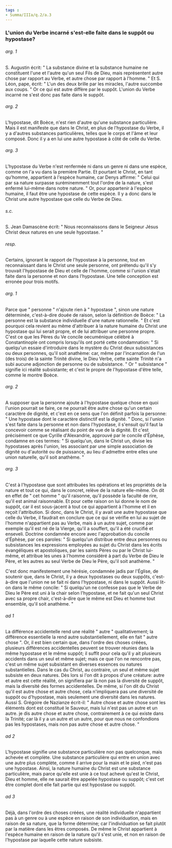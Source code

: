 ```yaml
---
tags : 
- Summa/IIIa/q.2/a.3
---
```


### L'union du Verbe incarné s'est-elle faite dans le suppôt ou hypostase?

###### arg. 1
S. Augustin écrit: " La substance divine et la substance humaine ne constituent l'une et l'autre qu'un seul Fils de Dieu, mais représentent autre chose par rapport au Verbe, et autre chose par rapport à l'homme. " Et S. Léon, pape, écrit: " L'un des deux brille par les miracles, l'autre succombe aux coups. " Or ce qui est autre diffère par le suppôt. L'union du Verbe incarné ne s'est donc pas faite dans le suppôt. 

###### arg. 2
L'hypostase, dit Boèce, n'est rien d'autre qu'une substance particulière. Mais il est manifeste que dans le Christ, en plus de l'hypostase du Verbe, il y a d'autres substances particulières, telles que le corps et l'âme et leur composé. Donc il y a en lui une autre hypostase à côté de celle du Verbe. 

###### arg. 3
L'hypostase du Verbe n'est renfermée ni dans un genre ni dans une espèce, comme on l'a vu dans la première Partie. Et pourtant le Christ, en tant qu'homme, appartient à l'espèce humaine, car Denys affirme: " Celui qui par sa nature surpasse suréminemment tout l'ordre de la nature, s'est enfermé lui-même dans notre nature. " Or, pour appartenir à l'espèce humaine, il faut être une hypostase de cette espèce. Il y a donc dans le Christ une autre hypostase que celle du Verbe de Dieu. 

###### s.c.
S. Jean Damascène écrit: " Nous reconnaissons dans le Seigneur Jésus Christ deux natures en une seule hypostase. " 

###### resp.
Certains, ignorant le rapport de l'hypostase à la personne, tout en reconnaissant dans le Christ une seule personne, ont prétendu qu'il s'y trouvait l'hypostase de Dieu et celle de l'homme, comme si l'union s'était faite dans la personne et non dans l'hypostase. Une telle conception est erronée pour trois motifs. 

###### arg. 1
Parce que " personne " n'ajoute rien à " hypostase ", sinon une nature déterminée, c'est-à-dire douée de raison, selon la définition de Boèce: " La personne est la substance individuelle d'une nature rationnelle. " Et c'est pourquoi cela revient au même d'attribuer à la nature humaine du Christ une hypostase qui lui serait propre, et de lui attribuer une personne propre. C'est ce que les Pères du Ve concile oecuménique célébré à Constantinople ont compris lorsqu'ils ont porté cette condamnation: " Si quelqu'un essaie d'introduire dans le mystère du Christ deux subsistances ou deux personnes, qu'il soit anathème: car, même par l'incarnation de l'un (des trois) de la sainte Trinité divine, le Dieu Verbe, cette sainte Trinité n'a subi aucune adjonction de personne ou de subsistance. " Or " subsistance " signifie ici réalité subsistante; et c'est le propre de l'hypostase d'être telle, comme le montre Boèce. 

###### arg. 2
A supposer que la personne ajoute à l'hypostase quelque chose en quoi l'union pourrait se faire, ce ne pourrait être autre chose qu'un certain caractère de dignité, et c'est en ce sens que l'on définit parfois la personne: " Une hypostase dont le caractère distinctif est la dignité. " Donc, si l'union s'est faite dans la personne et non dans l'hypostase, il s'ensuit qu'il faut la concevoir comme se réalisant du point de vue de la dignité. Et c'est précisément ce que Cyrille d'Alexandrie, approuvé par le concile d'Éphèse, condamne en ces termes: " Si quelqu'un, dans le Christ un, divise les hypostases après l'union, les associant par une simple association de dignité ou d'autorité ou de puissance, au lieu d'admettre entre elles une union naturelle, qu'il soit anathème. " 

###### arg. 3
C'est à l'hypostase que sont attribuées les opérations et les propriétés de la nature et tout ce qui, dans le concret, relève de la nature elle-même. On dit en effet de " cet homme " qu'il raisonne, qu'il possède la faculté de rire, qu'il est animal raisonnable. Et pour cette raison on lui donne le nom de suppôt, car il est sous-jacent à tout ce qui appartient à l'homme et il en reçoit l'attribution. Si donc, dans le Christ, il y avait une autre hypostase que celle du Verbe, il faudrait en conclure que ce qui se vérifie en lui au sujet de l'homme n'appartient pas au Verbe, mais à un autre sujet, comme par exemple qu'il est né de la Vierge, qu'il a souffert, qu'il a été crucifié et enseveli. Doctrine condamnée encore avec l'approbation du concile d'Éphèse, par ces paroles: " Si quelqu'un distribue entre deux personnes ou subsistances les expressions employées au sujet du Christ dans les écrits évangéliques et apostoliques, par les saints Pères ou par le Christ lui-même, et attribue les unes à l'homme considéré à part du Verbe de Dieu le Père, et les autres au seul Verbe de Dieu le Père, qu'il soit anathème. " 

C'est donc manifestement une hérésie, condamnée jadis par l'Église, de soutenir que, dans le Christ, il y a deux hypostases ou deux suppôts, c'est-à-dire que l'union ne se fait ni dans l'hypostase, ni dans le suppôt. Aussi lit-on dans le même concile: " Si quelqu'un ne confesse pas que le Verbe de Dieu le Père est uni à la chair selon l'hypostase, et ne fait qu'un seul Christ avec sa propre chair, c'est-à-dire que le même est Dieu et homme tout ensemble, qu'il soit anathème. " 

###### ad 1
La différence accidentelle rend une réalité " autre " qualitativement; la différence essentielle la rend autre substantiellement, elle en fait " autre chose ". Or, il est bien certain que, dans l'ordre des choses créées, plusieurs différences accidentelles peuvent se trouver réunies dans la même hypostase et le même suppôt; il suffit pour cela qu'il y ait plusieurs accidents dans un seul et même sujet; mais ce que l'on ne rencontre pas, c'est un même sujet subsistant en diverses essences ou natures substantielles. Dans le cas du Christ, au contraire, un seul et même sujet subsiste en deux natures. Dès lors si l'on dit à propos d'une créature: autre et autre est cette réalité, on signifiera par là non pas la diversité de suppôt, mais la diversité des formes accidentelles. De même, si l'on dit du Christ qu'il est autre chose et autre chose, cela n'impliquera pas une diversité de suppôt ou d'hypostase, mais seulement une diversité dans les natures. Aussi S. Grégoire de Nazianze écrit-il: " Autre chose et autre chose sont les éléments dont est constitué le Sauveur, mais lui n'est pas un autre et un autre. je dis autre chose et autre chose, contrairement à ce qui existe dans la Trinité; car là il y a un autre et un autre, pour que nous ne confondions pas les hypostases, mais non pas autre chose et autre chose. " 

###### ad 2
L'hypostase signifie une substance particulière non pas quelconque, mais achevée et complète. Une substance particulière qui entre en union avec une autre plus complète, comme il arrive pour la main et le pied, n'est pas une hypostase. Ainsi, la nature humaine du Christ est une substance particulière, mais parce qu'elle est unie à ce tout achevé qu'est le Christ, Dieu et homme, elle ne saurait être appelée hypostase ou suppôt; c'est cet être complet dont elle fait partie qui est hypostase ou suppôt. 

###### ad 3
Déjà, dans l'ordre des choses créées, une réalité individuelle n'appartient pas à un genre ou à une espèce en raison de son individuation, mais en raison de sa nature, que la forme détermine; car l'individuation se fait plutôt par la matière dans les êtres composés. De même le Christ appartient à l'espèce humaine en raison de la nature qu'il s'est unie, et non en raison de l'hypostase par laquelle cette nature subsiste. 

